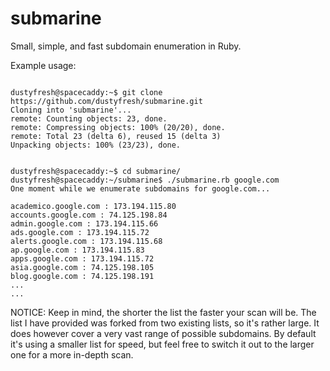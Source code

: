 submarine
=========

Small, simple, and fast subdomain enumeration in Ruby.

Example usage:
<pre><code>
dustyfresh@spacecaddy:~$ git clone https://github.com/dustyfresh/submarine.git
Cloning into 'submarine'...
remote: Counting objects: 23, done.
remote: Compressing objects: 100% (20/20), done.
remote: Total 23 (delta 6), reused 15 (delta 3)
Unpacking objects: 100% (23/23), done.
</code></pre>

<pre><code>
dustyfresh@spacecaddy:~$ cd submarine/
dustyfresh@spacecaddy:~/submarine$ ./submarine.rb google.com
One moment while we enumerate subdomains for google.com...

academico.google.com : 173.194.115.80
accounts.google.com : 74.125.198.84
admin.google.com : 173.194.115.66
ads.google.com : 173.194.115.72
alerts.google.com : 173.194.115.68
ap.google.com : 173.194.115.83
apps.google.com : 173.194.115.72
asia.google.com : 74.125.198.105
blog.google.com : 74.125.198.191
...
...
</code></pre>

NOTICE:
Keep in mind, the shorter the list the faster your scan will be. The list I have provided
was forked from two existing lists, so it's rather large. It does however cover a very
vast range of possible subdomains. By default it's using a smaller list for speed, but feel
free to switch it out to the larger one for a more in-depth scan.
